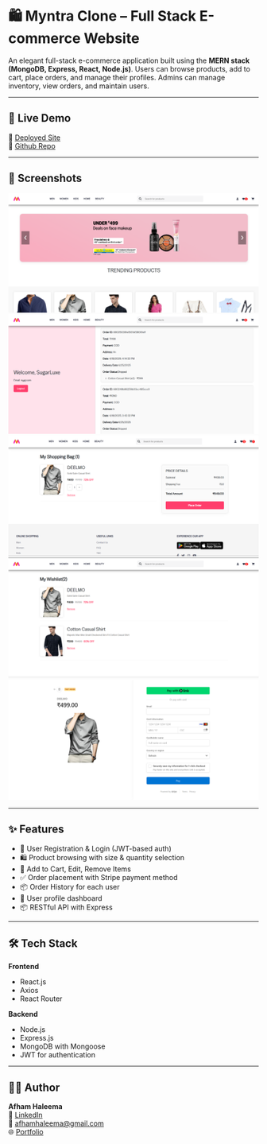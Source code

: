 # 🛍️ Myntra Clone – Full Stack E-commerce Website

An elegant full-stack e-commerce application built using the **MERN stack (MongoDB, Express, React, Node.js)**. Users can browse products, add to cart, place orders, and manage their profiles. Admins can manage inventory, view orders, and maintain users.

---

## 🚀 Live Demo

🔗 [Deployed Site](https://myntra-clone-cc8t.vercel.app/)  
🔗 [Github Repo](https://github.com/afham-haleema/MyntraClone)  

---

## 📸 Screenshots


![Home](./images/home.png) 
![Profile](./images/profile.png) 
![Cart](./images/bag.png) 
![Wishlist](./images/wishlist.png) 
![Payment](./images/payment.png) 

---

## ✨ Features

- 🧾 User Registration & Login (JWT-based auth)
- 🛍️ Product browsing with size & quantity selection
- 🛒 Add to Cart, Edit, Remove Items
- ✅ Order placement with Stripe payment method
- 📦 Order History for each user
- 👤 User profile dashboard
- 📦 RESTful API with Express

---

## 🛠️ Tech Stack

**Frontend**  
- React.js  
- Axios  
- React Router  

**Backend**  
- Node.js  
- Express.js  
- MongoDB with Mongoose  
- JWT for authentication  

---

## 🧑‍💻 Author

**Afham Haleema**  
🔗 [LinkedIn](https://linkedin.com/in/afhamhaleema)  
📧 afhamhaleema@gmail.com  
🌐 [Portfolio](https://afham-haleema.github.io/Portfolio)